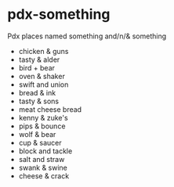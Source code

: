 # pdx-something
Pdx places named something and/n/&amp; something

* chicken & guns
* tasty & alder
* bird + bear
* oven & shaker
* swift and union
* bread & ink
* tasty & sons
* meat cheese bread
* kenny & zuke's
* pips & bounce
* wolf & bear
* cup & saucer
* block and tackle
* salt and straw
* swank & swine
* cheese & crack
